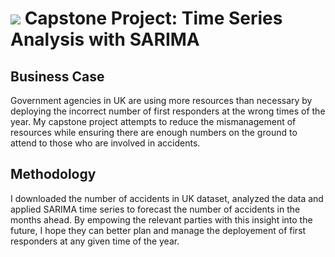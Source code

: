 # ![](https://ga-dash.s3.amazonaws.com/production/assets/logo-9f88ae6c9c3871690e33280fcf557f33.png) Capstone Project: Time Series Analysis with SARIMA

## Business Case
Government agencies in UK are using more resources than necessary by deploying the incorrect number of first responders at the wrong times of the year. 
My capstone project attempts to reduce the mismanagement of resources while ensuring there are enough numbers on the ground to attend to those who are involved in accidents.

## Methodology

I downloaded the number of accidents in UK dataset, analyzed the data and applied SARIMA time series to forecast the number of accidents in the months ahead. 
By empowing the relevant parties with this insight into the future, I hope they can better plan and manage the deployement of first responders at any given time of the year.
